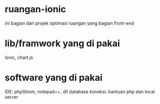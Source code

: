 # ruangan-ionic
ini bagian dari projek optimasi ruangan yang bagian front-end

# lib/framwork yang di pakai
Ionic, chart.js

# software yang di pakai
IDE: phpStrom, notepad++, dll
database koneksi: bantuan php dan local server
